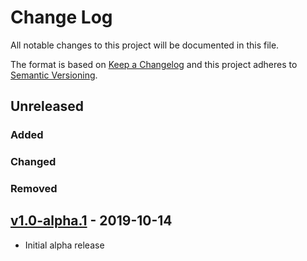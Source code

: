 # Change Log
All notable changes to this project will be documented in this file.

The format is based on [Keep a Changelog](http://keepachangelog.com/) 
and this project adheres to [Semantic Versioning](http://semver.org/).

## Unreleased

### Added

### Changed

### Removed

## [v1.0-alpha.1] - 2019-10-14

* Initial alpha release

[Unreleased]: https://github.com/gchq/stroom-spark-datasource/compare/v1.0-alpha.1...HEAD
[v1.0-alpha.1]: https://github.com/gchq/stroom-spark-datasource/compare/v1.0-alpha.1...v1.0-alpha.1